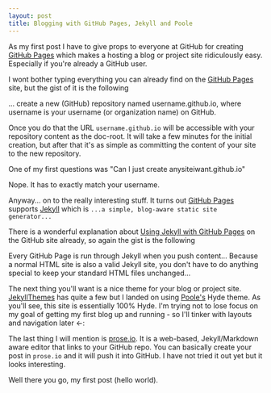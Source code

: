 ```yaml
---
layout: post
title: Blogging with GitHub Pages, Jekyll and Poole
---
```


As my first post I have to give props to everyone at GitHub for creating [GitHub Pages](https://pages.github.com/) which makes a hosting a blog or project site ridiculously easy. Especially if you're already a GitHub user. 

I wont bother typing everything you can already find on the [GitHub Pages](https://pages.github.com/) site, but the gist of it is the following

<p class="message">
... create a new (GitHub) repository named username.github.io, where username is your username (or organization name) on GitHub.
</p>

Once you do that the URL `username.github.io` will be accessible with your repository content as the doc-root. It will take a few minutes for the initial creation, but after that it's as simple as committing the content of your site to the new repository.

<p class="message">
One of my first questions was "Can I just create anysiteiwant.github.io"

Nope. It has to exactly match your username.
</p>

Anyway... on to the really interesting stuff. It turns out [GitHub Pages](https://pages.github.com/) supports
[Jekyll](http://jekyllrb.com/) which is 
`...a simple, blog-aware static site generator...` 

There is a wonderful explanation about [Using Jekyll with GitHub Pages](https://help.github.com/articles/using-jekyll-with-pages) on the GitHub site already, so again the gist is the following 

<p class="message">
Every GitHub Page is run through Jekyll when you push content... Because a normal HTML site is also a valid Jekyll site, you don't have to do anything special to keep your standard HTML files unchanged...
</p>

The next thing you'll want is a nice theme for your blog or project site. [JekyllThemes](http://jekyllthemes.org/) has quite a few but I landed on using 
[Poole's](http://getpoole.com/)
Hyde theme. As you'll see, this site is essentially 100% Hyde. I'm trying not to lose focus on my goal of getting my first blog up and running - so I'll tinker with layouts and navigation later <-:

The last thing I will mention is [prose.io](http://prose.io). It is a web-based, Jekyll/Markdown aware editor that links to your GitHub repo. You can basically create your post in `prose.io` and it will push it into GitHub. I have not tried it out yet but it looks interesting. 

Well there you go, my first post (hello world).